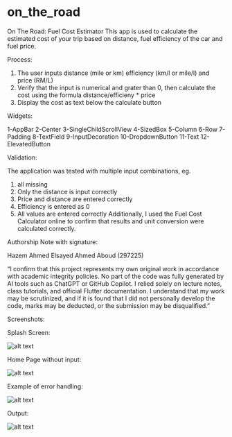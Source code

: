 # on_the_road

On The Road: Fuel Cost Estimator
This app is used to calculate the estimated cost of your trip based on distance, fuel efficiency of the car and fuel price.

Process:

1) The user inputs distance (mile or km) efficiency (km/l or mile/l) and price (RM/L)
2) Verify that the input is numerical and grater than 0, then calculate the cost using the formula distance/efficieny * price
3) Display the cost as text below the calculate button

Widgets:

1-AppBar
2-Center
3-SingleChildScrollView
4-SizedBox
5-Column
6-Row
7-Padding
8-TextField
9-InputDecoration
10-DropdownButton
11-Text
12-ElevatedButton

Validation:

The application was tested with multiple input combinations, eg.
1) all missing
2) Only the distance is input correctly
3) Price and distance are entered correctly
4) Efficiency is entered as 0
5) All values are entered correctly
Additionally, I used the Fuel Cost Calculator online to confirm that results and unit conversion were calculated correctly.

Authorship Note with signature:

Hazem Ahmed Elsayed Ahmed Aboud (297225)

“I confirm that this project represents my own original work in accordance with academic integrity policies. No part of the code was fully generated by AI tools such as ChatGPT or GitHub Copilot. I relied solely on lecture notes, class tutorials, and official Flutter documentation. I understand that my work may be scrutinized, and if it is found that I did not personally develop the code, marks may be deducted, or the submission may be disqualified.”

Screenshots:

Splash Screen:

![alt text](image-1.png)

Home Page without input:

![alt text](image-2.png)

Example of error handling:

![alt text](image-3.png)

Output:

![alt text](image-4.png)
